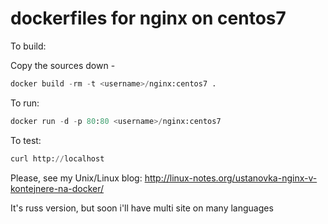 # dockerfiles for nginx on centos7


To build:

Copy the sources down -
```python
docker build -rm -t <username>/nginx:centos7 .
```
To run:
```python
docker run -d -p 80:80 <username>/nginx:centos7
``````

To test:
```python
curl http://localhost

``````
Please, see my Unix/Linux blog:
http://linux-notes.org/ustanovka-nginx-v-kontejnere-na-docker/

It's russ version, but soon i'll have multi site on many languages
